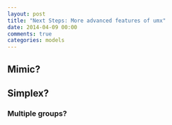 ```yaml
---
layout: post
title: "Next Steps: More advanced features of umx"
date: 2014-04-09 00:00
comments: true
categories: models
---
```


## Mimic?
## Simplex?

### Multiple groups?

